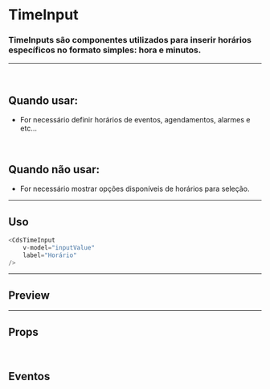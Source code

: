 # TimeInput

### TimeInputs são componentes utilizados para inserir horários específicos no formato simples: hora e minutos.
---
<br />

## Quando usar:
- For necessário definir horários de eventos, agendamentos, alarmes e etc…

<br />

## Quando não usar:
- For necessário mostrar opções disponíveis de horários para seleção.

---

## Uso

```js
<CdsTimeInput
	v-model="inputValue"
	label="Horário"
/>
```

---

## Preview

<PreviewBuilder
	:args
	:component="CdsTimeInput"
	:events
/>

---

## Props

<APITable
	name="TimeInput"
	section="props"
/>
<br />

## Eventos

<APITable
	name="TimeInput"
	section="events"
/>
<br />

<script setup>
import { ref } from 'vue';
import CdsTimeInput from '@/components/TimeInput.vue';

const events = [
	'update:modelValue'
];

const args = ref({
	label: 'Horário',
	modelValue: ''
});
</script>
